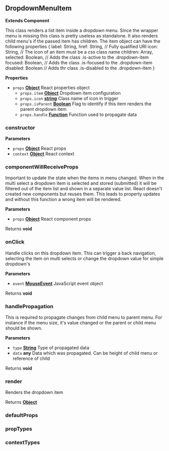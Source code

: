 <!-- Generated by documentation.js. Update this documentation by updating the source code. -->

## DropdownMenuItem

**Extends Component**

This class renders a list item inside a dropdown menu. Since the wrapper menu is missing this class is pretty
useless as standalone. It also renders child menu's if the passed item has children.
The item object can have the following properties
{
    label: String,
    href: String, // Fully qualified URI
    icon: String, // The icon of an item must be a css class name
    children: Array<Item>,
    selected: Boolean, // Adds the class .is-active to the .dropdown-item
    focused: Boolean, // Adds the class .is-focused to the .dropdown-item
    disabled: Boolean // Adds thr class .is-disabled to the .dropdown-item
}

**Properties**

-   `props` **[Object](https://developer.mozilla.org/en-US/docs/Web/JavaScript/Reference/Global_Objects/Object)** React properties object
    -   `props.item` **[Object](https://developer.mozilla.org/en-US/docs/Web/JavaScript/Reference/Global_Objects/Object)** Dropdown item configuration
    -   `props.icon` **[string](https://developer.mozilla.org/en-US/docs/Web/JavaScript/Reference/Global_Objects/String)** Class name of icon in trigger
    -   `props.isParent` **[Boolean](https://developer.mozilla.org/en-US/docs/Web/JavaScript/Reference/Global_Objects/Boolean)** Flag to identify if this item renders the parent dropdown item
    -   `props.handle` **[Function](https://developer.mozilla.org/en-US/docs/Web/JavaScript/Reference/Statements/function)** Function used to propagate data

### constructor

**Parameters**

-   `props` **[Object](https://developer.mozilla.org/en-US/docs/Web/JavaScript/Reference/Global_Objects/Object)** React props
-   `context` **[Object](https://developer.mozilla.org/en-US/docs/Web/JavaScript/Reference/Global_Objects/Object)** React context

### componentWillReceiveProps

Important to update the state when the items in menu changed.
When in the multi select a dropdown item is selected and stored (submitted) it will be filtered out
of the item list and shown in a separate value list. React doesn't created new components but reuses them.
This leads to property updates and without this function a wrong item will be rendered.

**Parameters**

-   `props` **[Object](https://developer.mozilla.org/en-US/docs/Web/JavaScript/Reference/Global_Objects/Object)** React component props

Returns **void** 

### onClick

Handle clicks on this dropdown item. This can trigger a back navigation, selecting the item on multi selects
or change the dropdown value for simple dropdown's

**Parameters**

-   `event` **[MouseEvent](https://developer.mozilla.org/en-US/docs/Web/API/MouseEvent)** JavaScript event object

Returns **void** 

### handlePropagation

This is required to propagate changes from child menu to parent menu.
For instance if the menu size, it's value changed or the parent or child menu should be shown.

**Parameters**

-   `type` **[String](https://developer.mozilla.org/en-US/docs/Web/JavaScript/Reference/Global_Objects/String)** Type of propagated data
-   `data` **any** Data which was propagated. Can be height of child menu or reference of child

Returns **void** 

### render

Renders the dropdown item

Returns **[Object](https://developer.mozilla.org/en-US/docs/Web/JavaScript/Reference/Global_Objects/Object)** 

### defaultProps

### propTypes

### contextTypes
